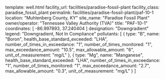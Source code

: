 template: well.html
facility_url: facilities/paradise-fossil-plant
facility_class: paradise_fossil_plant
permalink: facilities/paradise-fossil-plant/paf-10-1
location: "Muhlenberg County, KY"
site_name: "Paradise Fossil Plant"
owner/operator: "Tennessee Valley Authority (TVA)"
title: "PAF-10-1"
coordinates: [
  -86.997893,
  37.240404
]
designation: "Downgradient"
legend: "Downgradient, Not In Compliance"
pollutants: [
  {
  type: "B",
  name: "Boron",
  health_base_standard_exceeded: "LHA",
  number_of_times_in_exceedance: "1",
  number_of_times_monitored: "1",
  max_exceedance_amount: "10.5",
  max_allowable_amount: "6",
  unit_of_measurement: "mg/L"
  },
  {
  type: "Mg",
  name: "Manganese",
  health_base_standard_exceeded: "LHA",
  number_of_times_in_exceedance: "1",
  number_of_times_monitored: "1",
  max_exceedance_amount: "2.7",
  max_allowable_amount: "0.3",
  unit_of_measurement: "mg/L"
  }
]
